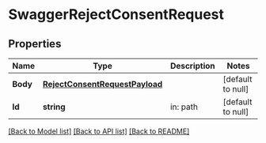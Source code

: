# SwaggerRejectConsentRequest

## Properties
Name | Type | Description | Notes
------------ | ------------- | ------------- | -------------
**Body** | [**RejectConsentRequestPayload**](rejectConsentRequestPayload.md) |  | [default to null]
**Id** | **string** | in: path | [default to null]

[[Back to Model list]](../README.md#documentation-for-models) [[Back to API list]](../README.md#documentation-for-api-endpoints) [[Back to README]](../README.md)


